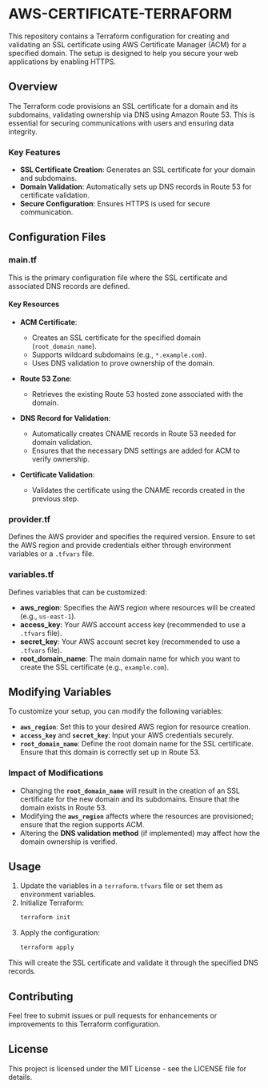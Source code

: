 # AWS-CERTIFICATE-TERRAFORM

This repository contains a Terraform configuration for creating and validating an SSL certificate using AWS Certificate Manager (ACM) for a specified domain. The setup is designed to help you secure your web applications by enabling HTTPS.

## Overview

The Terraform code provisions an SSL certificate for a domain and its subdomains, validating ownership via DNS using Amazon Route 53. This is essential for securing communications with users and ensuring data integrity.

### Key Features

- **SSL Certificate Creation**: Generates an SSL certificate for your domain and subdomains.
- **Domain Validation**: Automatically sets up DNS records in Route 53 for certificate validation.
- **Secure Configuration**: Ensures HTTPS is used for secure communication.

## Configuration Files

### main.tf

This is the primary configuration file where the SSL certificate and associated DNS records are defined.

#### Key Resources

- **ACM Certificate**: 
  - Creates an SSL certificate for the specified domain (`root_domain_name`).
  - Supports wildcard subdomains (e.g., `*.example.com`).
  - Uses DNS validation to prove ownership of the domain.

- **Route 53 Zone**: 
  - Retrieves the existing Route 53 hosted zone associated with the domain.
  
- **DNS Record for Validation**:
  - Automatically creates CNAME records in Route 53 needed for domain validation.
  - Ensures that the necessary DNS settings are added for ACM to verify ownership.

- **Certificate Validation**:
  - Validates the certificate using the CNAME records created in the previous step.

### provider.tf

Defines the AWS provider and specifies the required version. Ensure to set the AWS region and provide credentials either through environment variables or a `.tfvars` file.

### variables.tf

Defines variables that can be customized:

- **aws_region**: Specifies the AWS region where resources will be created (e.g., `us-east-1`).
- **access_key**: Your AWS account access key (recommended to use a `.tfvars` file).
- **secret_key**: Your AWS account secret key (recommended to use a `.tfvars` file).
- **root_domain_name**: The main domain name for which you want to create the SSL certificate (e.g., `example.com`).

## Modifying Variables

To customize your setup, you can modify the following variables:

- **`aws_region`**: Set this to your desired AWS region for resource creation.
- **`access_key`** and **`secret_key`**: Input your AWS credentials securely.
- **`root_domain_name`**: Define the root domain name for the SSL certificate. Ensure that this domain is correctly set up in Route 53.

### Impact of Modifications

- Changing the **`root_domain_name`** will result in the creation of an SSL certificate for the new domain and its subdomains. Ensure that the domain exists in Route 53.
- Modifying the **`aws_region`** affects where the resources are provisioned; ensure that the region supports ACM.
- Altering the **DNS validation method** (if implemented) may affect how the domain ownership is verified.

## Usage

1. Update the variables in a `terraform.tfvars` file or set them as environment variables.
2. Initialize Terraform: 
   ```bash
   terraform init
   ```
3. Apply the configuration:
   ```bash
   terraform apply
   ```

This will create the SSL certificate and validate it through the specified DNS records.

## Contributing

Feel free to submit issues or pull requests for enhancements or improvements to this Terraform configuration.

## License

This project is licensed under the MIT License - see the LICENSE file for details.
